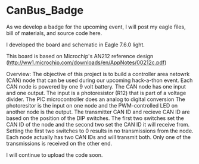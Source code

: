 # CanBus_Badge
As we develop a badge for the upcoming event, I will post my eagle files, bill of materials, and source code here.

I developed the board and schematic in Eagle 7.6.0 light.

This board is based on Microchip's AN212 reference design (http://ww1.microchip.com/downloads/en/AppNotes/00212c.pdf)

Overview: The objective of this project is to build a controller area netowrk (CAN) node that can be used during our upcoming hack-a-thon event. Each CAN node is powered by one 9 volt battery. The CAN node has one input and one output. The input is a photoresistor (R12) that is part of a voltage divider. The PIC microcontroller does an analog to digital conversion The photoresitor is the input on one node and the PWM-controlled LED on another node is the output. The transmitter CAN ID and recieve CAN ID are based on the position of the DIP switches. The first two switches set the CAN ID of the node and the second two set the CAN ID it will receive from. Setting the first two switches to 0 results in no transmissions from the node. Each node actually has two CAN IDs and will transmit both. Only one of the transmissions is received on the other end. 

I will continue to upload the code soon.
